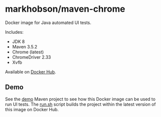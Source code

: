 # markhobson/maven-chrome

Docker image for Java automated UI tests.

Includes:

* JDK 8
* Maven 3.5.2
* Chrome (latest)
* ChromeDriver 2.33
* Xvfb

Available on [Docker Hub](https://hub.docker.com/r/markhobson/maven-chrome/).

## Demo

See the [demo](demo) Maven project to see how this Docker image can be used to run UI tests. The [run.sh](demo/run.sh) script builds the project within the latest version of this image on Docker Hub.
